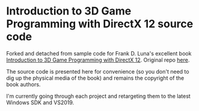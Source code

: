 # Introduction to 3D Game Programming with DirectX 12 source code

Forked and detached from sample code for Frank D. Luna's excellent book [Introduction to 3D Game Programming with DirectX 12](http://www.d3dcoder.net/d3d12.htm). Original repo [here](https://github.com/d3dcoder/d3d12book).

The source code is presented here for convenience (so you don't need to dig up the physical media of the book) and remains the copyright of the book authors.

I'm currently going through each project and retargeting them to the latest Windows SDK and VS2019.